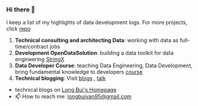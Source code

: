 ### Hi there 👋
I keep a list of my highlights of data development logs. For more projects, click [repo](https://github.com/longbuivan)

1. **Technical consulting and architecting Data**: working with data as full-time/contract jobs
2. **Development OpenDataSolution**: building a data toolkit for data engineering [StringX](https://stringx-opendata.vercel.app/category/start-here)
3. **Data Developer Course**: teaching Data Engineering, Data Development, bring fundamental knowledge to developers [course](https://longbuivan.github.io/blog/data-engineering/)
4. **Technical blogging**: Visit [blogs](https://longbuivan.github.io/blog/) , [talk](https://www.youtube.com/channel/UCZ83p2Vp48ytcfVA6GchjLA)

- technical blogs on [Long Bui's Homepage](https://longbuivan.github.io)
- 📫 How to reach me: longbuivan95@gmail.com
